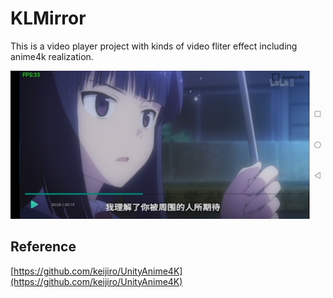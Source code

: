 # KLMirror
This is a video player project with kinds of video fliter effect including anime4k realization.<br/>

![image](https://github.com/zhakesi/KLMirror/blob/master/Docs/Screenshot.jpg)<br/>

## Reference
[https://github.com/keijiro/UnityAnime4K](https://github.com/keijiro/UnityAnime4K)
